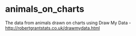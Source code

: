 # animals_on_charts
The data from animals drawn on charts using Draw My Data - http://robertgrantstats.co.uk/drawmydata.html
